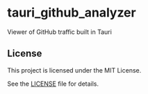 # tauri_github_analyzer
Viewer of GitHub traffic built in Tauri

## License

This project is licensed under the MIT License.

See the [LICENSE](/LICENSE) file for details.
